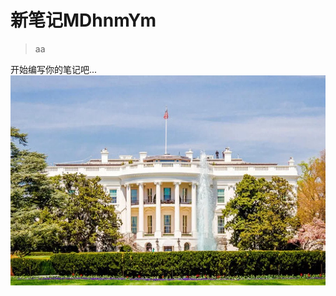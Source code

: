 # 新笔记MDhnmYm

> aa

开始编写你的笔记吧...
![aaa.jpg](/static/uploads/b59480fc55aa4f7694090ea87a6cb18d_aaa.jpg)
